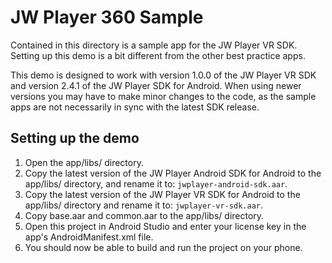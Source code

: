 # JW Player 360 Sample

Contained in this directory is a sample app for the JW Player VR SDK.
Setting up this demo is a bit different from the other best practice apps.

This demo is designed to work with version 1.0.0 of the JW Player VR SDK and version 2.4.1 of the JW Player SDK for Android.
When using newer versions you may have to make minor changes to the code, as the sample apps are not necessarily in sync with the latest SDK release.

## Setting up the demo

1. Open the app/libs/ directory.
2. Copy the latest version of the JW Player Android SDK for Android to the app/libs/ directory, and rename it to: `jwplayer-android-sdk.aar`.
3. Copy the latest version of the JW Player VR SDK for Android to the app/libs/ directory and rename it to: `jwplayer-vr-sdk.aar`.
4. Copy base.aar and common.aar to the app/libs/ directory.
5. Open this project in Android Studio and enter your license key in the app's AndroidManifest.xml file.
6. You should now be able to build and run the project on your phone.
